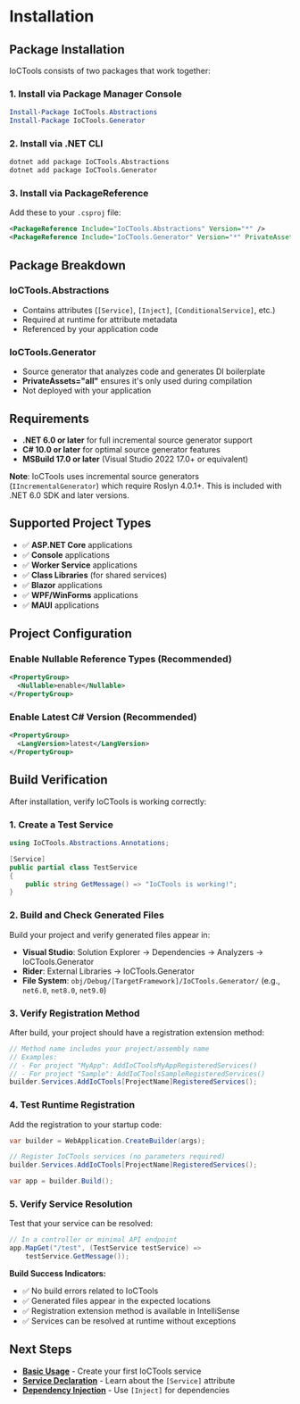 # Installation

## Package Installation

IoCTools consists of two packages that work together:

### 1. Install via Package Manager Console
```powershell
Install-Package IoCTools.Abstractions
Install-Package IoCTools.Generator
```

### 2. Install via .NET CLI
```bash
dotnet add package IoCTools.Abstractions
dotnet add package IoCTools.Generator
```

### 3. Install via PackageReference
Add these to your `.csproj` file:

```xml
<PackageReference Include="IoCTools.Abstractions" Version="*" />
<PackageReference Include="IoCTools.Generator" Version="*" PrivateAssets="all" />
```

## Package Breakdown

### IoCTools.Abstractions
- Contains attributes (`[Service]`, `[Inject]`, `[ConditionalService]`, etc.)
- Required at runtime for attribute metadata
- Referenced by your application code

### IoCTools.Generator  
- Source generator that analyzes code and generates DI boilerplate
- **PrivateAssets="all"** ensures it's only used during compilation
- Not deployed with your application

## Requirements

- **.NET 6.0 or later** for full incremental source generator support
- **C# 10.0 or later** for optimal source generator features  
- **MSBuild 17.0 or later** (Visual Studio 2022 17.0+ or equivalent)

**Note**: IoCTools uses incremental source generators (`IIncrementalGenerator`) which require Roslyn 4.0.1+. This is included with .NET 6.0 SDK and later versions.

## Supported Project Types

- ✅ **ASP.NET Core** applications
- ✅ **Console** applications  
- ✅ **Worker Service** applications
- ✅ **Class Libraries** (for shared services)
- ✅ **Blazor** applications
- ✅ **WPF/WinForms** applications
- ✅ **MAUI** applications

## Project Configuration

### Enable Nullable Reference Types (Recommended)
```xml
<PropertyGroup>
  <Nullable>enable</Nullable>
</PropertyGroup>
```

### Enable Latest C# Version (Recommended)
```xml
<PropertyGroup>
  <LangVersion>latest</LangVersion>
</PropertyGroup>
```

## Build Verification

After installation, verify IoCTools is working correctly:

### 1. Create a Test Service
```csharp
using IoCTools.Abstractions.Annotations;

[Service]
public partial class TestService
{
    public string GetMessage() => "IoCTools is working!";
}
```

### 2. Build and Check Generated Files
Build your project and verify generated files appear in:
- **Visual Studio**: Solution Explorer → Dependencies → Analyzers → IoCTools.Generator
- **Rider**: External Libraries → IoCTools.Generator  
- **File System**: `obj/Debug/[TargetFramework]/IoCTools.Generator/` (e.g., `net6.0`, `net8.0`, `net9.0`)

### 3. Verify Registration Method
After build, your project should have a registration extension method:
```csharp
// Method name includes your project/assembly name
// Examples:
// - For project "MyApp": AddIoCToolsMyAppRegisteredServices()
// - For project "Sample": AddIoCToolsSampleRegisteredServices()
builder.Services.AddIoCTools[ProjectName]RegisteredServices();
```

### 4. Test Runtime Registration
Add the registration to your startup code:
```csharp
var builder = WebApplication.CreateBuilder(args);

// Register IoCTools services (no parameters required)
builder.Services.AddIoCTools[ProjectName]RegisteredServices();

var app = builder.Build();
```

### 5. Verify Service Resolution
Test that your service can be resolved:
```csharp
// In a controller or minimal API endpoint
app.MapGet("/test", (TestService testService) => 
    testService.GetMessage());
```

**Build Success Indicators:**
- ✅ No build errors related to IoCTools
- ✅ Generated files appear in the expected locations
- ✅ Registration extension method is available in IntelliSense
- ✅ Services can be resolved at runtime without exceptions

## Next Steps

- **[Basic Usage](basic-usage.md)** - Create your first IoCTools service
- **[Service Declaration](service-declaration.md)** - Learn about the `[Service]` attribute
- **[Dependency Injection](dependency-injection.md)** - Use `[Inject]` for dependencies